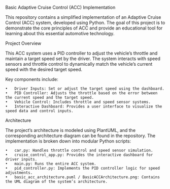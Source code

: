 Basic Adaptive Cruise Control (ACC) Implementation

This repository contains a simplified implementation of an Adaptive Cruise Control (ACC) system, developed using Python. The goal of this project is to demonstrate the core principles of ACC and provide an educational tool for learning about this essential automotive technology.

Project Overview

This ACC system uses a PID controller to adjust the vehicle’s throttle and maintain a target speed set by the driver. The system interacts with speed sensors and throttle control to dynamically match the vehicle’s current speed with the desired target speed.

Key components include:

	•	Driver Inputs: Set or adjust the target speed using the dashboard.
	•	PID Controller: Adjusts the throttle based on the error between the current speed and the target speed.
	•	Vehicle Control: Includes throttle and speed sensor systems.
	•	Interactive Dashboard: Provides a user interface to visualize the speed data and control inputs.

Architecture

The project’s architecture is modeled using PlantUML, and the corresponding architecture diagram can be found in the repository. The implementation is broken down into modular Python scripts:

	•	car.py: Handles throttle control and speed sensor simulation.
	•	cruise_control_app.py: Provides the interactive dashboard for driver inputs.
	•	main.py: Runs the entire ACC system.
	•	pid_controller.py: Implements the PID controller logic for speed adjustments.
	•	basic_acc_architecture.puml / BasicACCArchitecture.png: Contains the UML diagram of the system’s architecture.
